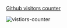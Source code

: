 [Github visitors counter](https://github.com/ahmedash95/github-views)

![vistiors-counter](https://githubviews.ahmedash.com)
